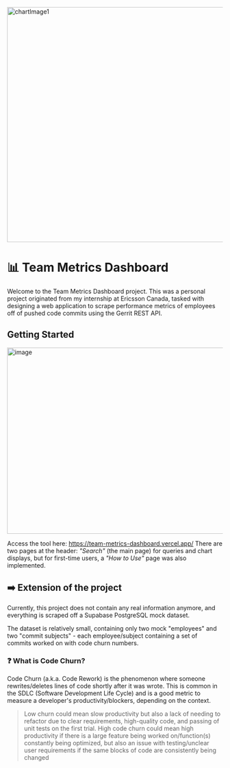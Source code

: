 <img width="1719" height="548" alt="chartImage1" src="https://github.com/user-attachments/assets/63823c0b-96f7-439d-a4aa-2eeecd613f87" />

# :bar_chart: Team Metrics Dashboard

Welcome to the Team Metrics Dashboard project. This was a personal project originated from my internship at Ericsson Canada, tasked with designing a web application to scrape performance metrics of employees off of pushed code commits using the Gerrit REST API.

## Getting Started

<img width="1655" height="434" alt="image" src="https://github.com/user-attachments/assets/775cf203-71b5-4465-b63c-b6e7ccce40ca" />

Access the tool here: https://team-metrics-dashboard.vercel.app/
There are two pages at the header: *"Search"* (the main page) for queries and chart displays, but for first-time users, a *"How to Use"* page was also implemented.

## :arrow_right: Extension of the project

Currently, this project does not contain any real information anymore, and everything is scraped off a Supabase PostgreSQL mock dataset. 

The dataset is relatively small, containing only two mock "employees" and two "commit subjects" - each employee/subject containing a set of commits worked on with code churn numbers.

### :question: What is Code Churn?

Code Churn (a.k.a. Code Rework) is the phenomenon where someone rewrites/deletes lines of code shortly after it was wrote. This is common in the SDLC (Software Development Life Cycle) and is a good metric to measure a developer's productivity/blockers, depending on the context.

> Low churn could mean slow productivity but also a lack of needing to refactor due to clear requirements, high-quality code, and passing of unit tests on the first trial.
> High code churn could mean high productivity if there is a large feature being worked on/function(s) constantly being optimized, but also an issue with testing/unclear user requirements if the same blocks of code are consistently being changed

